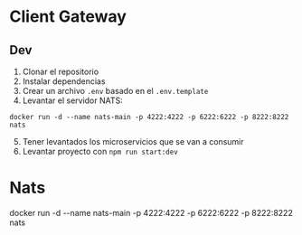 # Client Gateway

## Dev
1. Clonar el repositorio
2. Instalar dependencias
3. Crear un archivo `.env` basado en el `.env.template`
4. Levantar el servidor NATS:
``````
docker run -d --name nats-main -p 4222:4222 -p 6222:6222 -p 8222:8222 nats
``````
5. Tener levantados los microservicios que se van a consumir
6. Levantar proyecto con `npm run start:dev`

# Nats

docker run -d --name nats-main -p 4222:4222 -p 6222:6222 -p 8222:8222 nats
